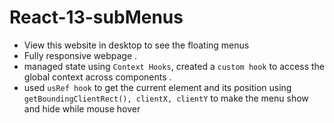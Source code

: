 # React-13-subMenus

- View this website in desktop to see the floating menus
- Fully responsive webpage .
- managed state using `Context Hooks`, created a `custom hook` to access the global context across components .
- used `usRef hook` to get the current element and its position using `getBoundingClientRect(), clientX, clientY` to make the menu show and hide while mouse hover
